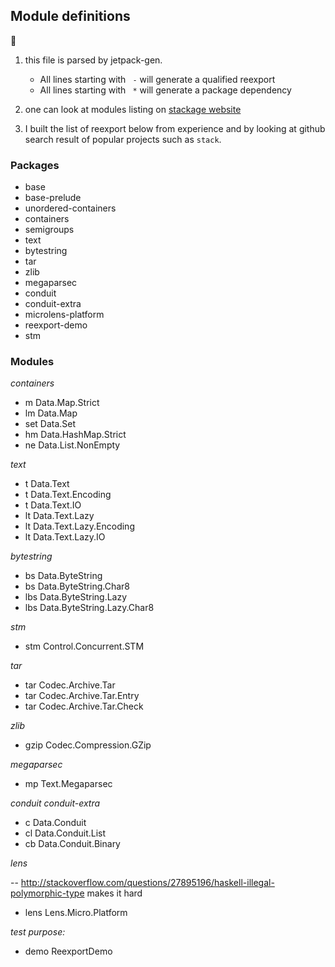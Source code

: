 ## Module definitions

:memo:

  1. this file is parsed by jetpack-gen.
      - All lines starting with  `  - ` will generate a qualified reexport
      - All lines starting with  `  * ` will generate a package dependency

  2. one can look at modules listing on 
      [stackage website](https://www.stackage.org/nightly-2015-12-10/docs)

  3. I built the list of reexport below from experience and by looking
     at github search result of popular projects such as `stack`.


### Packages

  * base
  * base-prelude
  * unordered-containers
  * containers
  * semigroups
  * text
  * bytestring
  * tar
  * zlib
  * megaparsec
  * conduit
  * conduit-extra
  * microlens-platform
  * reexport-demo
  * stm

### Modules

_containers_

  - m Data.Map.Strict
  - lm Data.Map
  - set Data.Set
  - hm Data.HashMap.Strict
  - ne Data.List.NonEmpty

_text_

  - t Data.Text
  - t Data.Text.Encoding
  - t Data.Text.IO
  - lt Data.Text.Lazy
  - lt Data.Text.Lazy.Encoding
  - lt Data.Text.Lazy.IO

_bytestring_

  - bs Data.ByteString
  - bs Data.ByteString.Char8
  - lbs Data.ByteString.Lazy
  - lbs Data.ByteString.Lazy.Char8

_stm_

  - stm Control.Concurrent.STM

_tar_

  - tar Codec.Archive.Tar
  - tar Codec.Archive.Tar.Entry
  - tar Codec.Archive.Tar.Check

_zlib_

  - gzip Codec.Compression.GZip

_megaparsec_

  - mp Text.Megaparsec

_conduit_
_conduit-extra_

  - c Data.Conduit
  - cl Data.Conduit.List
  - cb Data.Conduit.Binary

_lens_

-- http://stackoverflow.com/questions/27895196/haskell-illegal-polymorphic-type makes it hard
  - lens Lens.Micro.Platform

_test purpose:_
  - demo ReexportDemo

